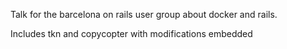 Talk for the barcelona on rails user group about docker and rails.

Includes tkn and copycopter with modifications embedded
